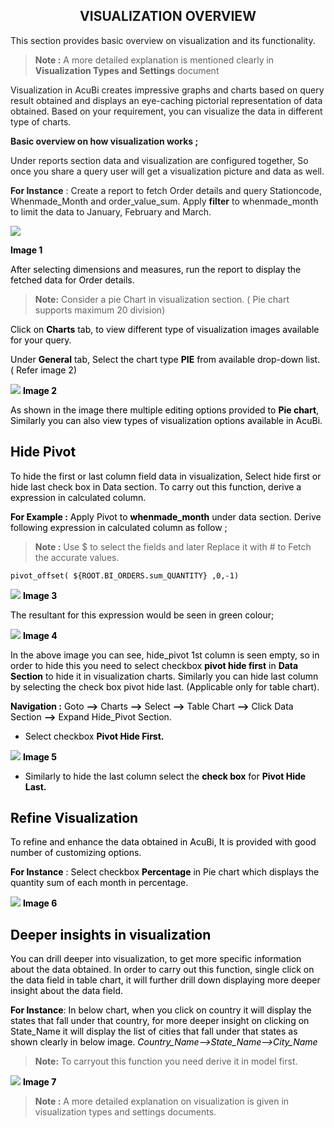 

<center><h2>VISUALIZATION OVERVIEW</h2></center>

This section provides basic overview on visualization and its functionality.

> <b>Note :</b>  A more detailed explanation is mentioned clearly in <b>Visualization Types and Settings</b> document

Visualization in AcuBi creates impressive graphs and charts based on query result obtained and displays an eye-caching pictorial representation of data obtained. Based on your requirement, you can visualize the data in different type of charts.

<b>Basic overview on how visualization works ;</b>

Under reports section data and visualization are configured together, So once you share a query user will get a visualization picture and data as well.

<b>For Instance</b> :  Create a report to fetch Order details and query Stationcode, Whenmade_Month and order_value_sum. Apply <b>filter</b>  to whenmade_month to limit the data  to January, February and March. 

![
](https://raw.githubusercontent.com/sv18042016/fp1/588793b3bdaa6683973fbe70ceaf6b591ff25fb2/images/New_version5/UD_Visualisation_Overview_Image1.png)

 <b><font color = "Black"> Image 1</b>

After selecting dimensions and measures, run the report to display the fetched data for Order details.

> <b>Note:</b> Consider a pie Chart in visualization section. ( Pie chart supports maximum 20 division)

Click on <b>Charts</b> tab, to view different type of visualization images available for your query.
 
Under **General** tab, Select the chart type **PIE** from available drop-down list. ( Refer image 2)

![
](https://raw.githubusercontent.com/sv18042016/fp1/588793b3bdaa6683973fbe70ceaf6b591ff25fb2/images/New_version5/UD_Visualisation_Overview_Image2.png)
**Image 2**

As shown in the image there multiple editing options provided to **Pie chart**, Similarly you can also view types of visualization options available in AcuBi.

## Hide Pivot

To hide the first or last column field data  in visualization, Select hide first or hide last check box in Data section. 
To carry out this function, derive a expression in calculated column.

**For Example :**  Apply Pivot to **whenmade_month** under data section. 
Derive following expression  in calculated column as follow ;

>**Note :** Use $ to select the fields and later Replace it with # to Fetch the accurate values.	
```
pivot_offset( ${ROOT.BI_ORDERS.sum_QUANTITY} ,0,-1)
```
![
](https://raw.githubusercontent.com/sv18042016/fp1/ba6e2d3a06a7fd83e84e6344095e5c673abbea8d/images/New_version5/UD_Visualisation_Overview_Image3.png)
**Image 3**

The resultant for this expression would be seen in green colour;

![
](https://raw.githubusercontent.com/sv18042016/fp1/e9c507879e500b4be6a758a27d99c4ddb4806335/images/New_version5/UD_Visualisation_Overview_Image4.png)
**Image 4**

In the above image you can see, hide_pivot 1st column is seen empty, so in order to hide this you need to select checkbox **pivot hide first** in **Data Section** to hide it in visualization charts. Similarly you can hide last column by selecting the check box pivot hide last. (Applicable only for table chart). 

**Navigation :** Goto **-->** Charts **-->** Select **-->** Table Chart **-->** Click Data Section **-->** Expand Hide_Pivot Section.

   - Select checkbox **Pivot Hide First.**

![
](https://raw.githubusercontent.com/sv18042016/fp1/18aaf7e8bc6bd4b6048871846de1fb606759f055/images/New_version5/UD_Visualisation_Overview_Image5.png)
**Image 5**

  - Similarly to hide the last column select the **check box** for **Pivot Hide Last.**

## Refine Visualization

To refine and enhance the data obtained in AcuBi, It is provided with good number of customizing options.

**For Instance** :
 Select checkbox **Percentage** in Pie chart which displays the quantity sum of each month in percentage. 

![
](https://raw.githubusercontent.com/sv18042016/fp1/caef96a364da60995f83c18399b0f6c4b340ea46/images/New_version5/UD_Visualisation_Overview_Image6.png)
**Image 6**

## Deeper insights in visualization

You can drill deeper into visualization, to get more specific information about the data obtained. In order to carry out this function, single click on the data field in table chart, it will further drill down displaying more deeper insight about the data field.

**For Instance**: In below chart, when you click on country it will display the states that fall under that country, for more deeper insight on clicking on State_Name it will display the list of cities that fall under that states as shown clearly in below image.
*Country_Name-->State_Name-->City_Name*

 > **Note:**  To carryout this function you need derive it in model first.

![
](https://raw.githubusercontent.com/sv18042016/fp1/7c0acf39f26482bbef006df3ae981d22e8067f00/images/New_version5/UD_Visualisation_Overview_Image7.png)
**Image 7**

> **Note :** A more detailed explanation on visualization is given in visualization types and settings documents.

<!--stackedit_data:
eyJoaXN0b3J5IjpbMTQ4NTcyNDQxMSwxMjc4MzI2ODA3LC0xND
ExNzczMjI1LDEwNTI4MTIyOTMsLTk5MzQ0NDg5LDg2NDY2NDk2
NSwtOTkzNDQ0ODksLTk5MzQ0NDg5LC0xNjI5ODAyNTgzLDU2Mj
gzMjY4MSwtMTEzNDkzMzI4OSw1MTc2MTczLC00Mzg4Mzk2MTIs
LTE5Nzc3OTcyMzUsLTE2NzM0MzM4MTIsMTIzMDQ3MDIzNCwtMT
M1NTE2NDg4NCwtMTE3MTc4MjAwMiwtMTE5MDQ1Mjk5MywtNjA5
NzU1MTBdfQ==
-->